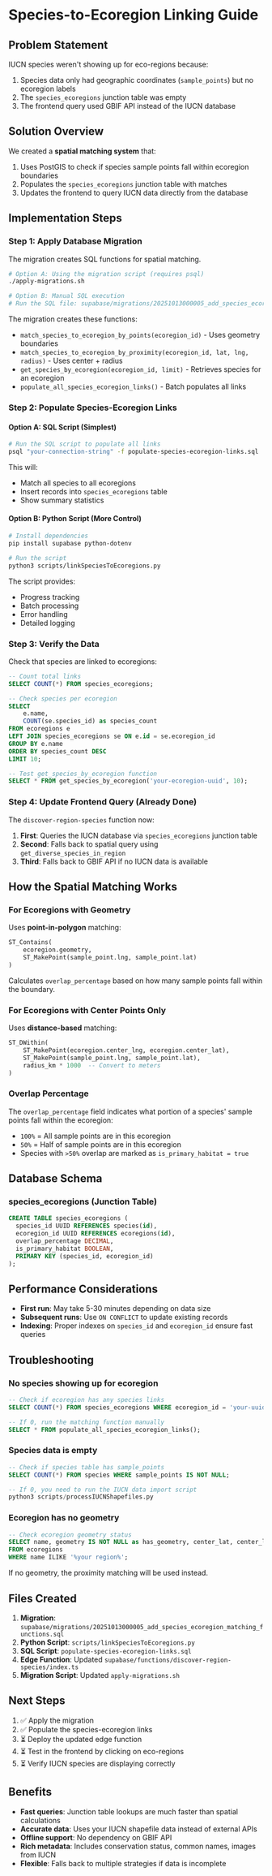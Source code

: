 # Species-to-Ecoregion Linking Guide

## Problem Statement

IUCN species weren't showing up for eco-regions because:
1. Species data only had geographic coordinates (`sample_points`) but no ecoregion labels
2. The `species_ecoregions` junction table was empty
3. The frontend query used GBIF API instead of the IUCN database

## Solution Overview

We created a **spatial matching system** that:
1. Uses PostGIS to check if species sample points fall within ecoregion boundaries
2. Populates the `species_ecoregions` junction table with matches
3. Updates the frontend to query IUCN data directly from the database

## Implementation Steps

### Step 1: Apply Database Migration

The migration creates SQL functions for spatial matching.

```bash
# Option A: Using the migration script (requires psql)
./apply-migrations.sh

# Option B: Manual SQL execution
# Run the SQL file: supabase/migrations/20251013000005_add_species_ecoregion_matching_functions.sql
```

The migration creates these functions:
- `match_species_to_ecoregion_by_points(ecoregion_id)` - Uses geometry boundaries
- `match_species_to_ecoregion_by_proximity(ecoregion_id, lat, lng, radius)` - Uses center + radius
- `get_species_by_ecoregion(ecoregion_id, limit)` - Retrieves species for an ecoregion
- `populate_all_species_ecoregion_links()` - Batch populates all links

### Step 2: Populate Species-Ecoregion Links

#### Option A: SQL Script (Simplest)

```bash
# Run the SQL script to populate all links
psql "your-connection-string" -f populate-species-ecoregion-links.sql
```

This will:
- Match all species to all ecoregions
- Insert records into `species_ecoregions` table
- Show summary statistics

#### Option B: Python Script (More Control)

```bash
# Install dependencies
pip install supabase python-dotenv

# Run the script
python3 scripts/linkSpeciesToEcoregions.py
```

The script provides:
- Progress tracking
- Batch processing
- Error handling
- Detailed logging

### Step 3: Verify the Data

Check that species are linked to ecoregions:

```sql
-- Count total links
SELECT COUNT(*) FROM species_ecoregions;

-- Check species per ecoregion
SELECT
    e.name,
    COUNT(se.species_id) as species_count
FROM ecoregions e
LEFT JOIN species_ecoregions se ON e.id = se.ecoregion_id
GROUP BY e.name
ORDER BY species_count DESC
LIMIT 10;

-- Test get_species_by_ecoregion function
SELECT * FROM get_species_by_ecoregion('your-ecoregion-uuid', 10);
```

### Step 4: Update Frontend Query (Already Done)

The `discover-region-species` function now:
1. **First**: Queries the IUCN database via `species_ecoregions` junction table
2. **Second**: Falls back to spatial query using `get_diverse_species_in_region`
3. **Third**: Falls back to GBIF API if no IUCN data is available

## How the Spatial Matching Works

### For Ecoregions with Geometry

Uses **point-in-polygon** matching:

```sql
ST_Contains(
    ecoregion.geometry,
    ST_MakePoint(sample_point.lng, sample_point.lat)
)
```

Calculates `overlap_percentage` based on how many sample points fall within the boundary.

### For Ecoregions with Center Points Only

Uses **distance-based** matching:

```sql
ST_DWithin(
    ST_MakePoint(ecoregion.center_lng, ecoregion.center_lat),
    ST_MakePoint(sample_point.lng, sample_point.lat),
    radius_km * 1000  -- Convert to meters
)
```

### Overlap Percentage

The `overlap_percentage` field indicates what portion of a species' sample points fall within the ecoregion:
- `100%` = All sample points are in this ecoregion
- `50%` = Half of sample points are in this ecoregion
- Species with `>50%` overlap are marked as `is_primary_habitat = true`

## Database Schema

### species_ecoregions (Junction Table)

```sql
CREATE TABLE species_ecoregions (
  species_id UUID REFERENCES species(id),
  ecoregion_id UUID REFERENCES ecoregions(id),
  overlap_percentage DECIMAL,
  is_primary_habitat BOOLEAN,
  PRIMARY KEY (species_id, ecoregion_id)
);
```

## Performance Considerations

- **First run**: May take 5-30 minutes depending on data size
- **Subsequent runs**: Use `ON CONFLICT` to update existing records
- **Indexing**: Proper indexes on `species_id` and `ecoregion_id` ensure fast queries

## Troubleshooting

### No species showing up for ecoregion

```sql
-- Check if ecoregion has any species links
SELECT COUNT(*) FROM species_ecoregions WHERE ecoregion_id = 'your-uuid';

-- If 0, run the matching function manually
SELECT * FROM populate_all_species_ecoregion_links();
```

### Species data is empty

```sql
-- Check if species table has sample_points
SELECT COUNT(*) FROM species WHERE sample_points IS NOT NULL;

-- If 0, you need to run the IUCN data import script
python3 scripts/processIUCNShapefiles.py
```

### Ecoregion has no geometry

```sql
-- Check ecoregion geometry status
SELECT name, geometry IS NOT NULL as has_geometry, center_lat, center_lng
FROM ecoregions
WHERE name ILIKE '%your region%';
```

If no geometry, the proximity matching will be used instead.

## Files Created

1. **Migration**: `supabase/migrations/20251013000005_add_species_ecoregion_matching_functions.sql`
2. **Python Script**: `scripts/linkSpeciesToEcoregions.py`
3. **SQL Script**: `populate-species-ecoregion-links.sql`
4. **Edge Function**: Updated `supabase/functions/discover-region-species/index.ts`
5. **Migration Script**: Updated `apply-migrations.sh`

## Next Steps

1. ✅ Apply the migration
2. ✅ Populate the species-ecoregion links
3. ⏳ Deploy the updated edge function
4. ⏳ Test in the frontend by clicking on eco-regions
5. ⏳ Verify IUCN species are displaying correctly

## Benefits

- **Fast queries**: Junction table lookups are much faster than spatial calculations
- **Accurate data**: Uses your IUCN shapefile data instead of external APIs
- **Offline support**: No dependency on GBIF API
- **Rich metadata**: Includes conservation status, common names, images from IUCN
- **Flexible**: Falls back to multiple strategies if data is incomplete
